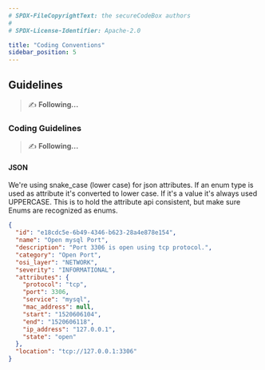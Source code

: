```yaml
---
# SPDX-FileCopyrightText: the secureCodeBox authors
#
# SPDX-License-Identifier: Apache-2.0

title: "Coding Conventions"
sidebar_position: 5
---
```


## Guidelines

> ✍ **Following...**

### Coding Guidelines

> ✍ **Following...**

#### JSON

We're using snake_case (lower case) for json attributes. If an enum type is used as attribute it's converted to lower case. If it's a value it's always used UPPERCASE. This is to hold the attribute api consistent, but make sure Enums are recognized as enums.

```json
{
  "id": "e18cdc5e-6b49-4346-b623-28a4e878e154",
  "name": "Open mysql Port",
  "description": "Port 3306 is open using tcp protocol.",
  "category": "Open Port",
  "osi_layer": "NETWORK",
  "severity": "INFORMATIONAL",
  "attributes": {
    "protocol": "tcp",
    "port": 3306,
    "service": "mysql",
    "mac_address": null,
    "start": "1520606104",
    "end": "1520606118",
    "ip_address": "127.0.0.1",
    "state": "open"
  },
  "location": "tcp://127.0.0.1:3306"
}
```

